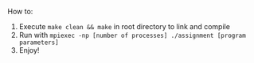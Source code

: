 How to:
1. Execute ``make clean && make`` in root directory to link and compile
2. Run with ``mpiexec -np [number of processes] ./assignment [program parameters]``
3. Enjoy!
